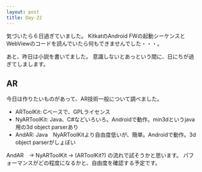 ```yaml
---
layout: post
title: Day-22
---
```


気づいたら６日過ぎていました。
KitkatのAndroid FWの起動シーケンスとWebViewのコードを読んでいたら何もできませんでした・・・。

あと、昨日は小説を書いてました。
意識しないとあっという間に、日にちが過ぎてしまします。

## AR
今日は作りたいものがあって、AR技術一般について調べました。

- ARToolKit: Cベースで、GPLライセンス
- NyARToolKit: Java、C#などいろいろ。Androidで動作。min3dというjava用の3d object parserあり
- AndAR: Java　NyARToolKitより自由度低いが、簡単。Androidで動作。3d object parserがしょぼい

AndAR　→ NyARToolKit → (ARToolKit?)
の流れで試そうかと思います。
パフォーマンスがどの程度になるかと、自由度を確認する予定です。


